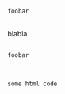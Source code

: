<pre>
<code>
foobar
</code>
</pre>

blabla

<pre nhaca="zulu"><code bla="bla">
foobar
</code>
</pre>

<pre><code>
<div>some html code</div>
</code></pre>
